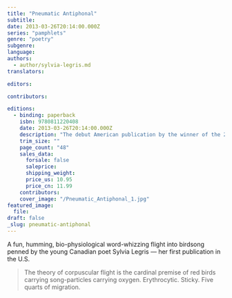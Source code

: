```yaml
---
title: "Pneumatic Antiphonal"
subtitle:
date: 2013-03-26T20:14:00.000Z
series: "pamphlets"
genre: "poetry"
subgenre:
language:
authors:
  - author/sylvia-legris.md
translators:

editors:

contributors:

editions:
  - binding: paperback
    isbn: 9780811220408
    date: 2013-03-26T20:14:00.000Z
    description: "The debut American publication by the winner of the 2006 Griffin Poetry Prize "
    trim_size: ""
    page_count: "48"
    sales_data:
      forsale: false
      saleprice:
      shipping_weight:
      price_us: 10.95
      price_cn: 11.99
    contributors:
    cover_image: "/Pneumatic_Antiphonal_1.jpg"
featured_image:
  file:
draft: false
_slug: pneumatic-antiphonal
---
```


A fun, humming, bio-physiological word-whizzing flight into birdsong penned by the young Canadian poet Sylvia Legris — her first publication in the U.S.

> The theory of corpuscular flight is the cardinal premise
> of red birds carrying song-particles carrying oxygen.
> Erythrocytic. Sticky. Five quarts of migration.

